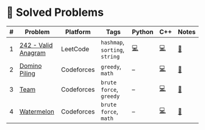 # 📘 Solved Problems

| # | Problem | Platform | Tags | Python | C++ | Notes |
|----|---------|----------|------|--------|-----|-------|
| 1 | [242 - Valid Anagram](https://leetcode.com/problems/valid-anagram/) | LeetCode | ``hashmap``, ``sorting``, ``string`` | [💻](././leetcode/242_valid_anagram.py) | [💻](././leetcode/242_valid_anagram.cpp) | [📝](./leetcode/242_valid_anagram.md) |
| 2 | [Domino Piling](https://codeforces.com/problemset/problem/50/A) | Codeforces | ``greedy``, ``math`` | – | [💻](././codeforces/domino_piling.cpp) | [📝](./codeforces/domino_piling.md) |
| 3 | [Team](https://codeforces.com/problemset/problem/231/A) | Codeforces | ``brute force``, ``greedy`` | – | [💻](././codeforces/team.cpp) | [📝](./codeforces/team.md) |
| 4 | [Watermelon](https://codeforces.com/problemset/problem/4/A) | Codeforces | ``brute force``, ``math`` | – | [💻](././codeforces/watermelon.cpp) | [📝](./codeforces/watermelon.md) |
